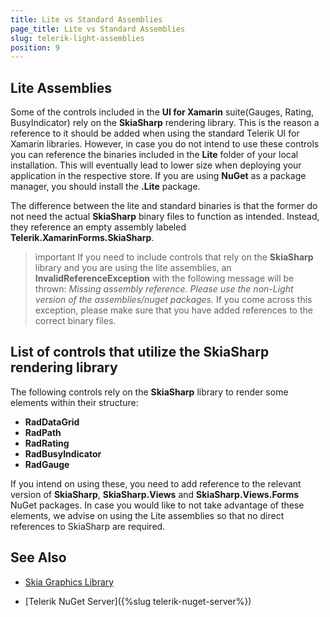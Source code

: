 ```yaml
---
title: Lite vs Standard Assemblies
page_title: Lite vs Standard Assemblies
slug: telerik-light-assemblies
position: 9
---
```


## Lite Assemblies

Some of the controls included in the **UI for Xamarin** suite(Gauges, Rating, BusyIndicator) rely on the **SkiaSharp** rendering library. This is the reason а reference to it should be added when using the standard Telerik UI for Xamarin libraries. However, in case you do not intend to use these controls you can reference the binaries included in the **Lite** folder of your local installation. This will eventually lead to lower size when deploying your application in the respective store. If you are using **NuGet** as a package manager, you should install the **.Lite** package.

Тhe difference between the lite and standard binaries is that the former do not need the actual **SkiaSharp** binary files to function as intended. Instead, they reference an empty assembly labeled **Telerik.XamarinForms.SkiaSharp**. 
 
>important If you need to include controls that rely on the **SkiaSharp** library and you are using the lite assemblies, an **InvalidReferenceException** with the following message will be thrown: *Missing assembly reference. Please use the non-Light version of the assemblies/nuget packages.* If you come across this exception, please make sure that you have added references to the correct binary files.

## List of controls that utilize the SkiaSharp rendering library

The following controls rely on the **SkiaSharp** library to render some elements within their structure:

* **RadDataGrid**
* **RadPath**
* **RadRating**
* **RadBusyIndicator**
* **RadGauge**

If you intend on using these, you need to add reference to the relevant version of **SkiaSharp**, **SkiaSharp.Views** and **SkiaSharp.Views.Forms** NuGet packages. In case you would like to not take advantage of these elements, we advise on using the Lite assemblies so that no direct references to SkiaSharp are required.

## See Also

* [Skia Graphics Library](https://skia.org/)

* [Telerik NuGet Server]({%slug telerik-nuget-server%})
